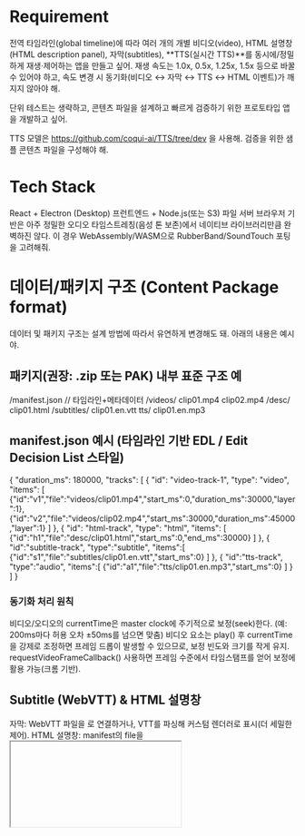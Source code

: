 # Requirement

전역 타임라인(global timeline)에 따라 여러 개의 개별 비디오(video), HTML 설명창(HTML description panel), 자막(subtitles), **TTS(실시간 TTS)**를 동시에/정밀하게 재생·제어하는 앱을 만들고 싶어.
재생 속도는 1.0x, 0.5x, 1.25x, 1.5x 등으로 바꿀 수 있어야 하고, 속도 변경 시 동기화(비디오 ↔ 자막 ↔ TTS ↔ HTML 이벤트)가 깨지지 않아야 해.

단위 테스트는 생략하고, 콘텐츠 파일을 설계하고 빠르게 검증하기 위한 프로토타입 앱을 개발하고 싶어.

TTS 모델은 <https://github.com/coqui-ai/TTS/tree/dev> 을 사용해.
검증을 위한 샘플 콘텐츠 파일을 구성해야 해.

# Tech Stack

React + Electron (Desktop) 프런트엔드 + Node.js(또는 S3) 파일 서버
브라우저 기반은 아주 정밀한 오디오 타임스트레칭(음성 톤 보존)에서 네이티브 라이브러리만큼 완벽하진 않다. 이 경우 WebAssembly/WASM으로 RubberBand/SoundTouch 포팅을 고려해줘.

# 데이터/패키지 구조 (Content Package format)

데이터 및 패키지 구조는 설계 방법에 따라서 유연하게 변경해도 돼.
아래의 내용은 예시야.

## 패키지(권장: .zip 또는 PAK) 내부 표준 구조 예

/manifest.json            // 타임라인+메타데이터
/videos/
  clip01.mp4
  clip02.mp4
/desc/
  clip01.html
/subtitles/
  clip01.en.vtt
tts/
  clip01.en.mp3

## manifest.json 예시 (타임라인 기반 EDL / Edit Decision List 스타일)

{
  "duration_ms": 180000,
  "tracks": [
    {
      "id": "video-track-1",
      "type": "video",
      "items": [
        {"id":"v1","file":"videos/clip01.mp4","start_ms":0,"duration_ms":30000,"layer":1},
        {"id":"v2","file":"videos/clip02.mp4","start_ms":30000,"duration_ms":45000,"layer":1}
      ]
    },
    {
      "id": "html-track",
      "type": "html",
      "items": [
        {"id":"h1","file":"desc/clip01.html","start_ms":0,"end_ms":30000}
      ]
    },
    {
      "id":"subtitle-track",
      "type":"subtitle",
      "items":[
        {"id":"s1","file":"subtitles/clip01.en.vtt","start_ms":0}
      ]
    },
    {
      "id":"tts-track",
      "type":"audio",
      "items":[
        {"id":"a1","file":"tts/clip01.en.mp3","start_ms":0}
      ]
    }
  ]
}

### 동기화 처리 원칙

비디오/오디오의 currentTime은 master clock에 주기적으로 보정(seek)한다. (예: 200ms마다 허용 오차 ±50ms를 넘으면 맞춤)
비디오 요소는 play() 후 currentTime을 강제로 조정하면 프레임 드롭이 발생할 수 있으므로, 보정 빈도와 크기를 작게 유지.
requestVideoFrameCallback() 사용하면 프레임 수준에서 타임스탬프를 얻어 보정에 활용 가능(크롬 기반).

## Subtitle (WebVTT) & HTML 설명창

자막: WebVTT 파일을 <track kind="subtitles">로 연결하거나, VTT를 파싱해 커스텀 렌더러로 표시(더 세밀한 제어).
HTML 설명창: manifest의 file을 <iframe> 또는 React 컴포넌트로 로드. 로드 시 CORS, sandbox 고려. 설명창 내의 타임링크(예: 특정 자막/구간 클릭)는 master clock에 seek 명령을 보냄.

## TTS 처리 옵션

클라이언트 실시간 속도조절: WebAudio + SoundTouch/SoundtouchJS 또는 WASM RubberBand 사용

## 파일 전송/ 패키지 마운트

Node.js static server 또는 S3 + CloudFront. React/Electron는 fetch/range 요청으로 스트리밍 가능.

# 성능·정밀도 고려사항

- Clock drift 보정: 매 초 또는 프레임 단위로 각 미디어 요소의 currentTime과 master clock 차이를 계산해 보정(예: 보정량 ≤50ms이면 자연스럽게 허용, 초과 시 seek).
- Buffering/IO: 큰 비디오 파일은 초기 프리페치(prefetch)와 적절한 preload 설정 필요. 네트워크 약할 때 재생 지연 발생 → progressive download / adaptive bitrate(필요 시 HLS/DASH) 고려.
- PlaybackRate 한계: 매우 낮은(예: 0.25x) 또는 매우 높은(>2x) 재생에선 브라우저 제한 또는 품질 저하. 미리 테스트 권장.
- Audio pitch preservation: 고품질 요구 시 Rubber Band (GPL/LGPL 라이선스 체크) 또는 상용 라이브러리 고려.
